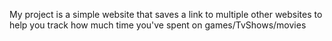 My project is a simple website that saves a link to multiple other websites to help you track how much time you've spent on games/TvShows/movies